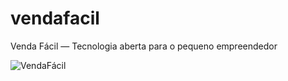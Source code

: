 # vendafacil
Venda Fácil — Tecnologia aberta para o pequeno empreendedor

![VendaFácil](VendaFácil.png)
